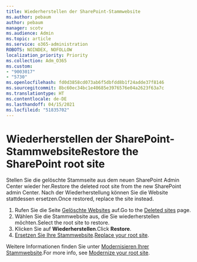 ```yaml
---
title: Wiederherstellen der SharePoint-Stammwebsite
ms.author: pebaum
author: pebaum
manager: scotv
ms.audience: Admin
ms.topic: article
ms.service: o365-administration
ROBOTS: NOINDEX, NOFOLLOW
localization_priority: Priority
ms.collection: Adm_O365
ms.custom:
- "9003017"
- "5730"
ms.openlocfilehash: fd0d3858cd073ab6f5dbfdd8b1f24adde37f8146
ms.sourcegitcommit: 8bc60ec34bc1e40685e3976576e04a2623f63a7c
ms.translationtype: HT
ms.contentlocale: de-DE
ms.lasthandoff: 04/15/2021
ms.locfileid: "51835702"
---
```

# <a name="restore-the-sharepoint-root-site"></a><span data-ttu-id="20b0e-102">Wiederherstellen der SharePoint-Stammwebsite</span><span class="sxs-lookup"><span data-stu-id="20b0e-102">Restore the SharePoint root site</span></span>

<span data-ttu-id="20b0e-103">Stellen Sie die gelöschte Stammseite aus dem neuen SharePoint Admin Center wieder her.</span><span class="sxs-lookup"><span data-stu-id="20b0e-103">Restore the deleted root site from the new SharePoint admin Center.</span></span> <span data-ttu-id="20b0e-104">Nach der Wiederherstellung können Sie die Website stattdessen ersetzen.</span><span class="sxs-lookup"><span data-stu-id="20b0e-104">Once restored, replace the site instead.</span></span>

1. <span data-ttu-id="20b0e-105">Rufen Sie die Seite [Gelöschte Websites](https://admin.microsoft.com/sharepoint?page=recycleBin&modern=true) auf.</span><span class="sxs-lookup"><span data-stu-id="20b0e-105">Go to the [Deleted sites](https://admin.microsoft.com/sharepoint?page=recycleBin&modern=true) page.</span></span> 
2. <span data-ttu-id="20b0e-106">Wählen Sie die Stammwebsite aus, die Sie wiederherstellen möchten.</span><span class="sxs-lookup"><span data-stu-id="20b0e-106">Select the root site to restore.</span></span>
3. <span data-ttu-id="20b0e-107">Klicken Sie auf **Wiederherstellen**.</span><span class="sxs-lookup"><span data-stu-id="20b0e-107">Click **Restore**.</span></span>
4. <span data-ttu-id="20b0e-108">[Ersetzen Sie Ihre Stammwebsite](https://docs.microsoft.com/sharepoint/troubleshoot/sites/url-that-resides-under-root-site-collection-is-broken).</span><span class="sxs-lookup"><span data-stu-id="20b0e-108">[Replace your root site](https://docs.microsoft.com/sharepoint/troubleshoot/sites/url-that-resides-under-root-site-collection-is-broken).</span></span>

<span data-ttu-id="20b0e-109">Weitere Informationen finden Sie unter [Modernisieren Ihrer Stammwebsite](https://docs.microsoft.com/sharepoint/modern-root-site).</span><span class="sxs-lookup"><span data-stu-id="20b0e-109">For more info, see [Modernize your root site](https://docs.microsoft.com/sharepoint/modern-root-site).</span></span>
